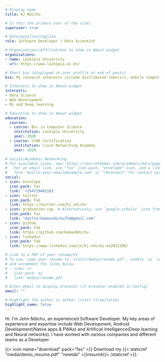```yaml
---
# Display name
title: KJ Ndichu

# Is this the primary user of the site?
superuser: true

# Role/position/tagline
role: Software Developer / Data Scientist

# Organizations/Affiliations to show in About widget
organizations:
- name: Laikipia University
  url: https://www.laikipia.ac.ke/

# Short bio (displayed in user profile at end of posts)
bio: My research interests include distributed robotics, mobile computing and programmable matter.

# Interests to show in About widget
interests:
- Data Science
- Web Development
- ML and Deep learning

# Education to show in About widget
education:
  courses:
  - course: Bsc in Computer Science
    institution: Laikipia University
    year: 2020
  - course: CCNA Certification
    institution: Cisco Networking Academy
    year: 2019

# Social/Academic Networking
# For available icons, see: https://sourcethemes.com/academic/docs/page-builder/#icons
#   For an email link, use "fas" icon pack, "envelope" icon, and a link in the
#   form "mailto:your-email@example.com" or "/#contact" for contact widget.
social:
- icon: envelope
  icon_pack: fas
  link: '+254729482181'
- icon: twitter
  icon_pack: fab
  link: https://twitter.com/kj_ndichu
- icon: graduation-cap  # Alternatively, use `google-scholar` icon from `ai` icon pack
  icon_pack: fas
  link: "mailto:kamaundichu754@gmail.com"
- icon: github
  icon_pack: fab
  link: https://github.com/KamauNdichu
- icon: linkedin
  icon_pack: fab
  link: https://www.linkedin.com/in/kj-ndichu-4a2031206/

# Link to a PDF of your resume/CV.
# To use: copy your resume to `static/media/resume.pdf`, enable `ai` icons in `params.toml`, 
# and uncomment the lines below.
# - icon: cv
#   icon_pack: ai
#   link: media/resume.pdf

# Enter email to display Gravatar (if Gravatar enabled in Config)
email: ""

# Highlight the author in author lists? (true/false)
highlight_name: false
---
```


Hi. I'm John Ndichu, an experienced Software Developer. My key areas of experience and expertise include Web Development, Android Development(Native apps & PWAs) and Artificial Intelligence(Deep learning and Neural networks). I have worked with various companies and different teams as a Developer.

{{< icon name="download" pack="fas" >}} Download my {{< staticref "media/demo_resume.pdf" "newtab" >}}resumé{{< /staticref >}}.
